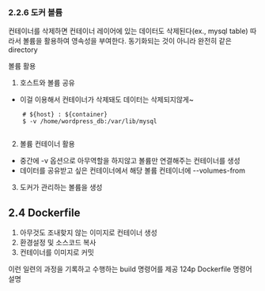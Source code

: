 ### 2.2.6 도커 볼륨

컨테이너를 삭제하면 컨테이너 레이어에 있는 데이터도 삭제된다(ex., mysql table)
따라서 볼륨을 활용하여 영속성을 부여한다.
동기화되는 것이 아니라 완전히 같은 directory

볼륨 활용
1. 호스트와 볼륨 공유
  - 이걸 이용해서 컨테이너가 삭제돼도 데이터는 삭제되지않게~
  ```
      # ${host} : ${container}
      $ -v /home/wordpress_db:/var/lib/mysql
          
  ```
2. 볼륨 컨테이너 활용
  - 중간에 -v 옵션으로 아무역할을 하지않고 볼륨만 연결해주는 컨테이너를 생성
  - 데이터를 공유받고 싶은 컨테이너에서 해당 볼륨 컨테이너에 --volumes-from
3. 도커가 관리하는 볼륨을 생성

## 2.4 Dockerfile

1. 아무것도 조내핮지 않는 이미지로 컨테이너 생성
2. 환경설정 및 소스코드 복사
3. 컨테이너를 이미지로 커밋 

이런 일련의 과정을 기록하고 수행하는 build 명령어를 제공
124p Dockerfile 명령어 설명
